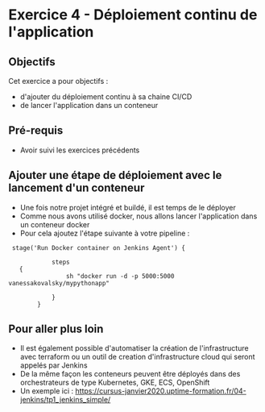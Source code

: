 # Exercice 4 - Déploiement continu de l'application

## Objectifs 

Cet exercice a pour objectifs :
* d'ajouter du déploiement continu à sa chaine CI/CD
* de lancer l'application dans un conteneur

## Pré-requis
* Avoir suivi les exercices précédents

## Ajouter une étape de déploiement avec le lancement d'un conteneur

* Une fois notre projet intégré et buildé, il est temps de le déployer
* Comme nous avons utilisé docker, nous allons lancer l'application dans un conteneur docker
* Pour cela ajoutez l'étape suivante à votre pipeline :
```
 stage('Run Docker container on Jenkins Agent') {
             
            steps 
   {
                sh "docker run -d -p 5000:5000 vanessakovalsky/mypythonapp"
 
            }
        }
```

## Pour aller plus loin
* Il est également possible d'automatiser la création de l'infrastructure avec terraform ou un outil de creation d'infrastructure cloud qui seront appelés par Jenkins
* De la même façon les conteneurs peuvent être déployés dans des orchestrateurs de type Kubernetes, GKE, ECS, OpenShift 
* Un exemple ici : https://cursus-janvier2020.uptime-formation.fr/04-jenkins/tp1_jenkins_simple/ 
